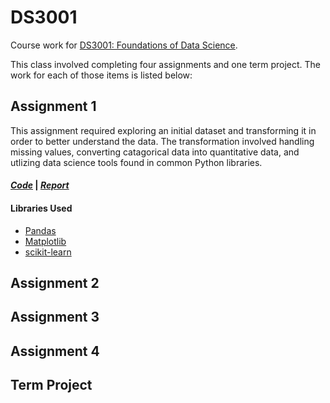 # DS3001
Course work for [DS3001: Foundations of Data Science](https://web.wpi.edu/academics/catalogs/ugrad/dscourses.html).

This class involved completing four assignments and one term project. The work for each of those items is listed below:

## Assignment 1
This assignment required exploring an initial dataset and transforming it in order to better understand the data.
The transformation involved handling missing values, converting catagorical data into quantitative data, and utlizing
data science tools found in common Python libraries.

#### [*Code*](hw1) | [*Report*](hw1/hw1_cbarcelos.pdf)

#### Libraries Used
* [Pandas](https://pandas.pydata.org/)
* [Matplotlib](https://matplotlib.org/)
* [scikit-learn](scikit-learn.org/)

## Assignment 2

## Assignment 3

## Assignment 4

## Term Project

